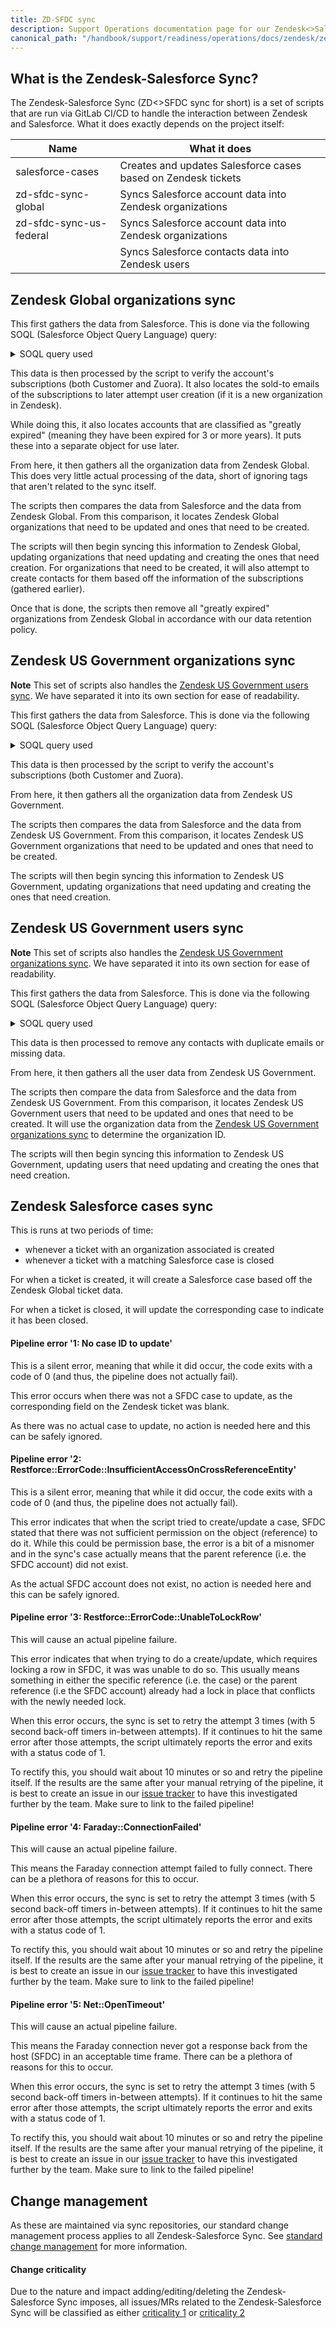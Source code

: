 ```yaml
---
title: ZD-SFDC sync
description: Support Operations documentation page for our Zendesk<>Salesforce Sync
canonical_path: "/handbook/support/readiness/operations/docs/zendesk/zendesk_salesforce_sync"
---
```


## What is the Zendesk-Salesforce Sync?

The Zendesk-Salesforce Sync (ZD<>SFDC sync for short) is a set of scripts that
are run via GitLab CI/CD to handle the interaction between Zendesk and
Salesforce. What it does exactly depends on the project itself:

| Name                    | What it does |
|-------------------------|--------------|
| salesforce-cases        | Creates and updates Salesforce cases based on Zendesk tickets |
| zd-sfdc-sync-global     | Syncs Salesforce account data into Zendesk organizations      |
| zd-sfdc-sync-us-federal | Syncs Salesforce account data into Zendesk organizations      |
|                         | Syncs Salesforce contacts data into Zendesk users             |

## Zendesk Global organizations sync

This first gathers the data from Salesforce. This is done via the following SOQL
(Salesforce Object Query Language) query:

<details>
<summary>SOQL query used</summary>

```sql
SELECT
  Account_ID_18__c,
  Name,
  Type,
  Ultimate_Parent_Sales_Segment_Employees__c,
  Account_Owner_Calc__c,
  Technical_Account_Manager_Name__c,
  GS_Health_Score_Color__c,
  Restricted_Account__c,
  Solutions_Architect_Lookup__r.Name,
  Account_Demographics_Geo__c,
  Latest_Sold_To_Contact__r.Email,
  Latest_Sold_To_Contact__r.Name,
  Partner_Track__c,
  Partners_Partner_Type__c,
  (
    SELECT
      Id,
      Name,
      Zuora__ProductName__c,
      Zuora__EffectiveEndDate__c,
      Zuora__Quantity__c,
      Zuora__TotalContractValue__c,
      Subscription_Status__c
    FROM Zuora__R00N40000001lGjTEAU__r
    WHERE
      Zuora__EffectiveEndDate__c != NULL
  )
FROM Account
WHERE
  Type IN ('Customer', 'Former Customer') OR
  (
    Type = 'Partner' AND
    Partners_Partner_Status__c IN ('Authorized', 'Former') AND
    Partners_Partner_Type__c IN ('Alliance', 'Channel') AND
    Partner_Track__c IN ('Open', 'Select', 'Technology')
  )
```

</details>

This data is then processed by the script to verify the account's subscriptions
(both Customer and Zuora). It also locates the sold-to emails of the
subscriptions to later attempt user creation (if it is a new organization in
Zendesk).

While doing this, it also locates accounts that are classified as "greatly
expired" (meaning they have been expired for 3 or more years). It puts these
into a separate object for use later.

From here, it then gathers all the organization data from Zendesk Global. This
does very little actual processing of the data, short of ignoring tags that
aren't related to the sync itself.

The scripts then compares the data from Salesforce and the data from Zendesk
Global. From this comparison, it locates Zendesk Global organizations that need
to be updated and ones that need to be created.

The scripts will then begin syncing this information to Zendesk Global, updating
organizations that need updating and creating the ones that need creation. For
organizations that need to be created, it will also attempt to create contacts
for them based off the information of the subscriptions (gathered earlier).

Once that is done, the scripts then remove all "greatly expired" organizations
from Zendesk Global in accordance with our data retention policy.

## Zendesk US Government organizations sync

**Note** This set of scripts also handles the
[Zendesk US Government users sync](#zendesk-us-government-users-sync). We have
separated it into its own section for ease of readability.

This first gathers the data from Salesforce. This is done via the following SOQL
(Salesforce Object Query Language) query:

<details>
<summary>SOQL query used</summary>

```sql
SELECT
  Account_ID_18__c,
  Name,
  Ultimate_Parent_Sales_Segment_Employees__c,
  Account_Owner_Calc__c,
  Technical_Account_Manager_Name__c,
  GS_Health_Score_Color__c,
  Restricted_Account__c,
  Solutions_Architect_Lookup__r.Name,
  (
    SELECT
      Id,
      Name,
      Zuora__ProductName__c,
      Zuora__EffectiveEndDate__c,
      Zuora__Quantity__c,
      Zuora__TotalContractValue__c,
      Subscription_Status__c
    FROM Zuora__R00N40000001lGjTEAU__r
  )
FROM Account
WHERE
  (
    Account_Demographics_Territory__c LIKE 'PUBSEC%' AND
    Account_Demographics_Territory__c != 'PUBSEC_' AND
    (
      NOT Account_Demographics_Territory__c LIKE '%SLED%'
    )
  ) OR
  Support_Instance__c = 'federal-support'
```

</details>

This data is then processed by the script to verify the account's subscriptions
(both Customer and Zuora).

From here, it then gathers all the organization data from Zendesk US Government.

The scripts then compares the data from Salesforce and the data from Zendesk
US Government. From this comparison, it locates Zendesk US Government
organizations that need to be updated and ones that need to be created.

The scripts will then begin syncing this information to Zendesk US Government,
updating organizations that need updating and creating the ones that need
creation.

## Zendesk US Government users sync

**Note** This set of scripts also handles the
[Zendesk US Government organizations sync](#zendesk-us-government-organizations-sync).
We have separated it into its own section for ease of readability.

This first gathers the data from Salesforce. This is done via the following SOQL
(Salesforce Object Query Language) query:

<details>
<summary>SOQL query used</summary>

```sql
SELECT
  Name,
  Email,
  Account.Account_ID_18__c,
  Account.Name
FROM Contact
WHERE
  Inactive_Contact__c = false AND
  Name != '' AND
  Email != '' AND
  (
    NOT Email LIKE '%gitlab.com'
  ) AND
  (
    (
      Account.Account_Demographics_Territory__c LIKE 'PUBSEC%' AND
      Account.Account_Demographics_Territory__c != 'PUBSEC_' AND
      (
        NOT Account.Account_Demographics_Territory__c LIKE '%SLED%'
      )
    ) OR
    Account.Support_Instance__c = 'federal-support'
  )
```

</details>

This data is then processed to remove any contacts with duplicate emails or
missing data.

From here, it then gathers all the user data from Zendesk US Government.

The scripts then compare the data from Salesforce and the data from Zendesk US
Government. From this comparison, it locates Zendesk US Government users that
need to be updated and ones that need to be created. It will use the
organization data from the
[Zendesk US Government organizations sync](#zendesk-us-government-organizations-sync)
to determine the organization ID.

The scripts will then begin syncing this information to Zendesk US Government,
updating users that need updating and creating the ones that need creation.

## Zendesk Salesforce cases sync

This is runs at two periods of time:

- whenever a ticket with an organization associated is created
- whenever a ticket with a matching Salesforce case is closed

For when a ticket is created, it will create a Salesforce case based off the
Zendesk Global ticket data.

For when a ticket is closed, it will update the corresponding case to indicate
it has been closed.

#### Pipeline error '1: No case ID to update'

This is a silent error, meaning that while it did occur, the code exits with a
code of 0 (and thus, the pipeline does not actually fail).

This error occurs when there was not a SFDC case to update, as the corresponding
field on the Zendesk ticket was blank.

As there was no actual case to update, no action is needed here and this can be
safely ignored.

#### Pipeline error '2: Restforce::ErrorCode::InsufficientAccessOnCrossReferenceEntity'

This is a silent error, meaning that while it did occur, the code exits with a
code of 0 (and thus, the pipeline does not actually fail).

This error indicates that when the script tried to create/update a case, SFDC
stated that there was not sufficient permission on the object (reference) to do
it. While this could be permission base, the error is a bit of a misnomer and in
the sync's case actually means that the parent reference (i.e. the SFDC account)
did not exist.

As the actual SFDC account does not exist, no action is needed here and this can
be safely ignored.

#### Pipeline error '3: Restforce::ErrorCode::UnableToLockRow'

This will cause an actual pipeline failure.

This error indicates that when trying to do a create/update, which requires
locking a row in SFDC, it was was unable to do so. This usually means something
in either the specific reference (i.e. the case) or the parent reference (i.e
the SFDC account) already had a lock in place that conflicts with the newly
needed lock.

When this error occurs, the sync is set to retry the attempt 3 times (with 5
second back-off timers in-between attempts). If it continues to hit the same
error after those attempts, the script ultimately reports the error and exits
with a status code of 1.

To rectify this, you should wait about 10 minutes or so and retry the pipeline
itself. If the results are the same after your manual retrying of the pipeline,
it is best to create an issue in our
[issue tracker](https://gitlab.com/gitlab-com/support/support-ops/support-ops-project/-/issues/new)
to have this investigated further by the team. Make sure to link to the failed
pipeline!

#### Pipeline error '4: Faraday::ConnectionFailed'

This will cause an actual pipeline failure.

This means the Faraday connection attempt failed to fully connect. There can be
a plethora of reasons for this to occur.

When this error occurs, the sync is set to retry the attempt 3 times (with 5
second back-off timers in-between attempts). If it continues to hit the same
error after those attempts, the script ultimately reports the error and exits
with a status code of 1.

To rectify this, you should wait about 10 minutes or so and retry the pipeline
itself. If the results are the same after your manual retrying of the pipeline,
it is best to create an issue in our
[issue tracker](https://gitlab.com/gitlab-com/support/support-ops/support-ops-project/-/issues/new)
to have this investigated further by the team. Make sure to link to the failed
pipeline!

#### Pipeline error '5: Net::OpenTimeout'

This will cause an actual pipeline failure.

This means the Faraday connection never got a response back from the host (SFDC)
in an acceptable time frame. There can be a plethora of reasons for this to
occur.

When this error occurs, the sync is set to retry the attempt 3 times (with 5
second back-off timers in-between attempts). If it continues to hit the same
error after those attempts, the script ultimately reports the error and exits
with a status code of 1.

To rectify this, you should wait about 10 minutes or so and retry the pipeline
itself. If the results are the same after your manual retrying of the pipeline,
it is best to create an issue in our
[issue tracker](https://gitlab.com/gitlab-com/support/support-ops/support-ops-project/-/issues/new)
to have this investigated further by the team. Make sure to link to the failed
pipeline!

## Change management

As these are maintained via sync repositories, our standard change management
process applies to all Zendesk-Salesforce Sync. See
[standard change management](/handbook/support/readiness/operations/docs/change_management#standard-change-management)
for more information.

#### Change criticality

Due to the nature and impact adding/editing/deleting the Zendesk-Salesforce Sync
imposes, all issues/MRs related to the Zendesk-Salesforce Sync will be
classified as either
[criticality 1](/handbook/support/readiness/operations/docs/change_criticalities#criticality-1)
or
[criticality 2](/handbook/support/readiness/operations/docs/change_criticalities#criticality-2)
